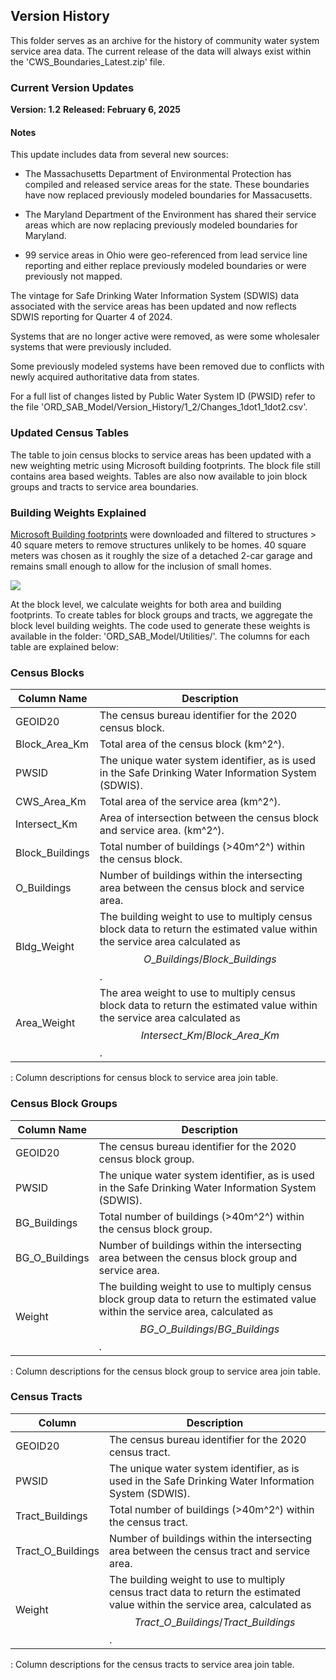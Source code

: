 ## Version History

This folder serves as an archive for the history of community water system service area data. The current release of the data will always exist within the 'CWS_Boundaries_Latest.zip' file.

### Current Version Updates

**Version: 1.2** **Released: February 6, 2025**

#### Notes

This update includes data from several new sources:

-   The Massachusetts Department of Environmental Protection has compiled and released service areas for the state. These boundaries have now replaced previously modeled boundaries for Massacusetts.

-   The Maryland Department of the Environment has shared their service areas which are now replacing previously modeled boundaries for Maryland.

-   99 service areas in Ohio were geo-referenced from lead service line reporting and either replace previously modeled boundaries or were previously not mapped.

The vintage for Safe Drinking Water Information System (SDWIS) data associated with the service areas has been updated and now reflects SDWIS reporting for Quarter 4 of 2024.

Systems that are no longer active were removed, as were some wholesaler systems that were previously included.

Some previously modeled systems have been removed due to conflicts with newly acquired authoritative data from states.

For a full list of changes listed by Public Water System ID (PWSID) refer to the file 'ORD_SAB_Model/Version_History/1_2/Changes_1dot1_1dot2.csv'.

### Updated Census Tables

The table to join census blocks to service areas has been updated with a new weighting metric using Microsoft building footprints. The block file still contains area based weights. Tables are also now available to join block groups and tracts to service area boundaries.

### Building Weights Explained

[Microsoft Building footprints](https://github.com/microsoft/GlobalMLBuildingFootprints) were downloaded and filtered to structures \> 40 square meters to remove structures unlikely to be homes. 40 square meters was chosen as it roughly the size of a detached 2-car garage and remains small enough to allow for the inclusion of small homes.

![](building_weights.png)

At the block level, we calculate weights for both area and building footprints. To create tables for block groups and tracts, we aggregate the block level building weights. The code used to generate these weights is available in the folder: 'ORD_SAB_Model/Utilities/'. The columns for each table are explained below:

### Census Blocks

| Column Name | Description |
|------------------------------------|------------------------------------|
| GEOID20 | The census bureau identifier for the 2020 census block. |
| Block_Area_Km | Total area of the census block (km^2^). |
| PWSID | The unique water system identifier, as is used in the Safe Drinking Water Information System (SDWIS). |
| CWS_Area_Km | Total area of the service area (km^2^). |
| Intersect_Km | Area of intersection between the census block and service area. (km^2^). |
| Block_Buildings | Total number of buildings (\>40m^2^) within the census block. |
| O_Buildings | Number of buildings within the intersecting area between the census block and service area. |
| Bldg_Weight | The building weight to use to multiply census block data to return the estimated value within the service area calculated as $$O\_Buildings/Block\_Buildings$$. |
| Area_Weight | The area weight to use to multiply census block data to return the estimated value within the service area calculated as $$Intersect\_Km/Block\_Area\_Km$$. |

: Column descriptions for census block to service area join table.

### Census Block Groups

| Column Name | Description |
|----|----|
| GEOID20 | The census bureau identifier for the 2020 census block group. |
| PWSID | The unique water system identifier, as is used in the Safe Drinking Water Information System (SDWIS). |
| BG_Buildings | Total number of buildings (\>40m^2^) within the census block group. |
| BG_O_Buildings | Number of buildings within the intersecting area between the census block group and service area. |
| Weight | The building weight to use to multiply census block group data to return the estimated value within the service area, calculated as $$BG\_O\_Buildings/BG\_Buildings$$. |

: Column descriptions for the census block group to service area join table.

### Census Tracts

| Column | Description |
|----|----|
| GEOID20 | The census bureau identifier for the 2020 census tract. |
| PWSID | The unique water system identifier, as is used in the Safe Drinking Water Information System (SDWIS). |
| Tract_Buildings | Total number of buildings (\>40m^2^) within the census tract. |
| Tract_O_Buildings | Number of buildings within the intersecting area between the census tract and service area. |
| Weight | The building weight to use to multiply census tract data to return the estimated value within the service area, calculated as $$Tract\_O\_Buildings/Tract\_Buildings$$. |

: Column descriptions for the census tracts to service area join table.
